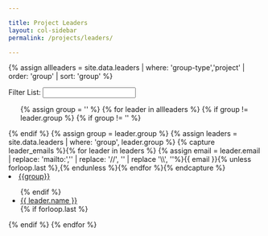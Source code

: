 ```yaml
---

title: Project Leaders
layout: col-sidebar
permalink: /projects/leaders/

---
```


{% assign allleaders = site.data.leaders | where: 'group-type','project' | order: 'group' | sort: 'group' %}
<p>
<div>
<label for='leaders-filter'>Filter List:</label>
<input type='text' id='leaders-filter'>
</div>
<section id='leaders-list'>
<ul>
  {% assign group = '' %}
  {% for leader in allleaders %}
    {% if group != leader.group %}
      {% if group != '' %}
      </ul>
      {% endif %}
      {% assign group = leader.group %}
      {% assign leaders = site.data.leaders | where: 'group', leader.group %}
      {% capture leader_emails %}{% for leader in leaders %} {% assign email = leader.email | replace: 'mailto:','' | replace: '//', '' | replace '\\', ''%}{{ email }}{% unless forloop.last %},{% endunless %}{% endfor %}{% endcapture %}
      <li><a href="{{leader.group_url}}">{{group}}</a><a href='mailto:{{leader_emails | strip}}' style='padding-left:1em;' title='Mail the leaders'><i class="fa fa-envelope" style='color:lightblue;'></i></a></li>
      <ul>
    {% endif %}
    <li><a href='{{ leader.email | replace: "mailto://", "mailto:" }}' target="_blank">{{ leader.name }}</a></li>
    {% if forloop.last %}
    </ul>
    {% endif %}
  {% endfor %}
</ul>
</section>

<script type='text/javascript'>
    var all = "{{ allleaders | jsonify | replace: '"', '\"' }}";
    var leaders = JSON.parse(all);
    leaders = leaders.sort(function (a, b) {
      if(a.group > b.group) 
        return 1;
      else if(b.group > a.group)
        return -1;
      else
        return 0; 
    });

    function getLeaderEmailsForGroup(inleaders, group_name){
        var emails = 'mailto:';
        for(x = 0; x < inleaders.length; x++)
        {
          if(inleaders[x].group == group_name)
          {
            emails += inleaders[x].email.replace('mailto://','').replace('mailto:\\','').replace('mailto:','');
            emails += ",";
          }
        }
        emails = emails.substring(0, emails.length - 1);
        return emails;
    }

    $("#leaders-filter").keyup(function(e) {
     var code = e.keyCode ? e.keyCode : e.which;
     
     if (code == 13) {  // Enter keycode
         var filter = $('#leaders-filter').val();
         filter = filter.toLowerCase();
         var fleaders = []; 
         
          for(i = 0; i < leaders.length; i++){
            var group = leaders[i].group.toLowerCase();
            var email = leaders[i].email.toLowerCase();
            var name = leaders[i].name.toLowerCase();
            if(filter == '' || group.indexOf(filter) > -1 || email.indexOf(filter) > -1 || name.indexOf(filter) > -1)
            {
               fleaders.push(leaders[i]);
            }
          }
         var html = "<ul>";
         var group = '';
         for(i = 0; i < fleaders.length; i++){
            email = fleaders[i].email;
            name = fleaders[i].name;
            if(group != fleaders[i].group)
            {
              if(group != '')
                html += "</ul>";

              group = fleaders[i].group;
              group_url = fleaders[i].group_url;
              emails = getLeaderEmailsForGroup(fleaders, group);
              html += "<li><a href='" + group_url + "'>";
              html += group + "</a><a href='" + emails;
              html += "' style='padding-left:1em;' title='Mail the leaders'><i class='fa fa-envelope' style='color:lightblue;'></i></a></li>";
              html += '<ul>';
            }
            html += "<li><a href='" + email + "' target=\"_blank\">" + name + "</a></li>";
         }
         html += "</ul>";
         $('#leaders-list').html(html);
       }
   });
</script>
